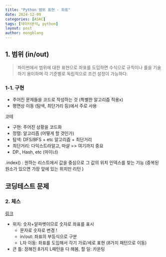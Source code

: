 ```yaml
---
title: "Python 범위 표현 - 좌표"
date: 2024-12-09
categories: [ASAC]
tags: [데이터분석, python]
layout: post
author: mongblang
---
```


## **1. 범위 (in/out)**
> 파이썬에서 범위에 대한 표현으로 좌표를 도입하면 수식으로 규칙이나 룰을 기술하기 용이하며 각 기준별로 독립적으로 조건 설정이 가능하다. 

### **1-1. 구현**
- 주어진 문제들을 코드로 작성하는 것 (특별한 알고리즘 적용x)
- 평면상 이동 (탐색, 최단거리 등)에서 주로 사용

코테
- 구현: 주어진 상황을 코드화
- 정렬: 알고리즘 (어떻게 할 것인가)
- 탐색: DFS/BFS + etc 알고리즘 + 최단거리
- 최단거리: 다익스트라알고, 마샬 => 여기까지 중요
- DP., Hash, etc (마이너)

.index() : 원하는 리스트에서 값을 중심으로 그 값의 위치 인덱스를 찾는 기능 (중복된 원소가 있으면 가장 앞에 있는 위치만 리턴 )

## 코딩테스트 문제 
### 2. 체스
[링크](https://velog.io/@dnwls4659/%EC%9D%B4%EA%B2%83%EC%9D%B4-%EC%BD%94%EB%94%A9%ED%85%8C%EC%8A%A4%ED%8A%B8%EB%8B%A4-%EC%99%95%EC%8B%A4%EC%9D%98-%EB%82%98%EC%9D%B4%ED%8A%B8)

- 위치: 숫자+알파벳이므로 숫자로 좌표를 표시
    - 문자로 숫자로 변경 ! 
    - in/out: 좌표의 부등식으로 구분 
    - L자 이동: 좌표를 도입해서 각기 가로/세로 표현 (8가지 패턴으로 이동)
- 큰 틀: 정해진 8가지 L패턴을 다 해봄, 할 일: 카운팅 
